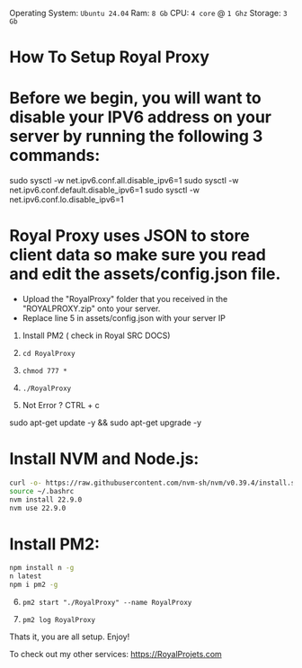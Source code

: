 

Operating System: `Ubuntu 24.04`
Ram: `8 Gb`
CPU: `4 core` @ `1 Ghz`
Storage: `3 Gb`

# How To Setup Royal Proxy

# Before we begin, you will want to disable your IPV6 address on your server by running the following 3 commands:

sudo sysctl -w net.ipv6.conf.all.disable_ipv6=1
sudo sysctl -w net.ipv6.conf.default.disable_ipv6=1
sudo sysctl -w net.ipv6.conf.lo.disable_ipv6=1

# Royal Proxy uses JSON to store client data so make sure you read and edit the assets/config.json file.

*   Upload the "RoyalProxy" folder that you received in the "ROYALPROXY.zip" onto your server.
*   Replace line 5 in assets/config.json with your server IP

1. Install PM2 ( check in Royal SRC DOCS)

2. `cd RoyalProxy`

3. `chmod 777 *`

4. `./RoyalProxy`

5. Not Error ? CTRL + c

sudo apt-get update -y && sudo apt-get upgrade -y

# Install NVM and Node.js:
```bash
curl -o- https://raw.githubusercontent.com/nvm-sh/nvm/v0.39.4/install.sh | bash
source ~/.bashrc
nvm install 22.9.0
nvm use 22.9.0
```

# Install PM2:
```bash
npm install n -g
n latest
npm i pm2 -g
```
6. `pm2 start "./RoyalProxy" --name RoyalProxy`

7. `pm2 log RoyalProxy`

Thats it, you are all setup. Enjoy!

To check out my other services: https://RoyalProjets.com